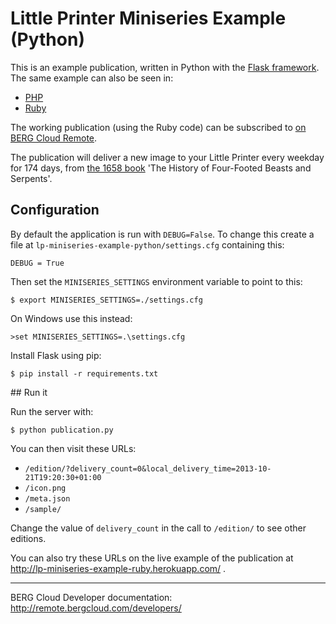 # Little Printer Miniseries Example (Python)

This is an example publication, written in Python with the [Flask framework](http://flask.pocoo.org/). The same example can also be seen in:

* [PHP](https://github.com/bergcloud/lp-miniseries-example-php)
* [Ruby](https://github.com/bergcloud/lp-miniseries-example-ruby)

The working publication (using the Ruby code) can be subscribed to [on BERG Cloud Remote](http://remote.bergcloud.com/publications/335).

The publication will deliver a new image to your Little Printer every weekday for 174 days, from [the 1658 book](http://digital.lib.uh.edu/collection/p15195coll18) 'The History of Four-Footed Beasts and Serpents'.

## Configuration

By default the application is run with `DEBUG=False`. To change this create a file at `lp-miniseries-example-python/settings.cfg` containing this:

    DEBUG = True

Then set the `MINISERIES_SETTINGS` environment variable to point to this:

    $ export MINISERIES_SETTINGS=./settings.cfg

On Windows use this instead:

    >set MINISERIES_SETTINGS=.\settings.cfg

Install Flask using pip:

	$ pip install -r requirements.txt

## Run it

Run the server with:

	$ python publication.py

You can then visit these URLs:

* `/edition/?delivery_count=0&local_delivery_time=2013-10-21T19:20:30+01:00`
* `/icon.png`
* `/meta.json`
* `/sample/`

Change the value of `delivery_count` in the call to `/edition/` to see other editions.

You can also try these URLs on the live example of the publication at http://lp-miniseries-example-ruby.herokuapp.com/ .

----

BERG Cloud Developer documentation: http://remote.bergcloud.com/developers/

